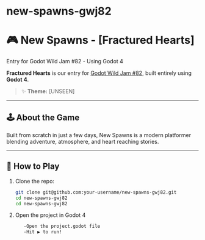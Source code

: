 # new-spawns-gwj82

# 🎮 New Spawns - [Fractured Hearts]
Entry for Godot Wild Jam #82 - Using Godot 4

**Fractured Hearts** is our entry for [Godot Wild Jam #82](https://itch.io/jam/godot-wild-jam-82), built entirely using **Godot 4**.

> ✨ **Theme:** [UNSEEN]

---

## 🕹️ About the Game

Built from scratch in just a few days, New Spawns is a modern platformer blending adventure, atmosphere, and heart reaching stories.

---

## 🚀 How to Play

1. Clone the repo:
   ```bash
   git clone git@github.com:your-username/new-spawns-gwj82.git
   cd new-spawns-gwj82
   cd new-spawns-gwj82
2. Open the project in Godot 4
   ```bash
      -Open the project.godot file
      -Hit ▶️ to run!

